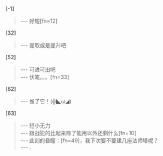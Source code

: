 
[-1] 
>--- 好短[fn=12]<br>

[32] 
>--- 提取或是提升吧<br>

[52] 
>--- 可进可出吧<br>
>--- 伏笔。。。[fn=33]<br>

[62] 
>--- 推了它！(╬◣ω◢)<br>

[63] 
>--- 短小无力<br>
>--- 跟战犯的比起来除了能用以外还剩什么[fn=10]<br>
>--- 此刻的昏瞳：[fn=49]，我下次要不要建几座法师塔呢？<br>
>--- .<br>
